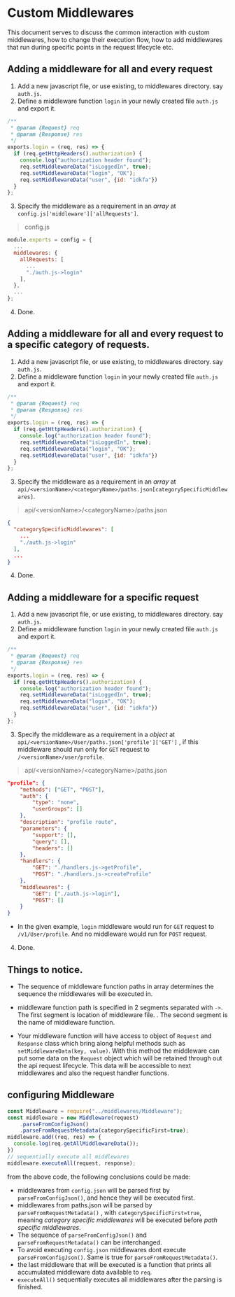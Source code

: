 # Custom Middlewares
This document serves to discuss the common interaction with custom middlewares, how to change their execution flow, how to add middlewares that run during specific points in the request lifecycle etc.

## Adding a middleware for all and every request
1. Add a new javascript file, or use existing, to middlewares directory. say `auth.js`. 
2. Define a middleware function `login` in your newly created file `auth.js` and export it.
```js
/**
 * @param {Request} req
 * @param {Response} res
 */
exports.login = (req, res) => {
  if (req.getHttpHeaders().authorization) {
    console.log("authorization header found");
    req.setMiddlewareData("isLoggedIn", true);
    req.setMiddlewareData("login", "OK");
    req.setMiddlewareData("user", {id: "idkfa"})
  }
};
```
3. Specify the middleware as a requirement in an *array* at `config.js['middleware']['allRequests']`.
> config.js
```js
module.exports = config = {
  ...
  middlewares: {
    allRequests: [
      ...
      "./auth.js->login"
    ],
  },
  ...
};
```

4. Done.


## Adding a middleware for all and every request to a specific category of requests.
1. Add a new javascript file, or use existing, to middlewares directory. say `auth.js`. 
2. Define a middleware function `login` in your newly created file `auth.js` and export it.
```js
/**
 * @param {Request} req
 * @param {Response} res
 */
exports.login = (req, res) => {
  if (req.getHttpHeaders().authorization) {
    console.log("authorization header found");
    req.setMiddlewareData("isLoggedIn", true);
    req.setMiddlewareData("login", "OK");
    req.setMiddlewareData("user", {id: "idkfa"})
  }
};
```
3. Specify the middleware as a requirement in an *array* at `api/<versionName>/<categoryName>/paths.json[categorySpecificMiddlewares]`.
> api/\<versionName\>/\<categoryName\>/paths.json
```json
{
  "categorySpecificMiddlewares": [
    ...
    "./auth.js->login"
  ],
  ...
}
```
4. Done.


## Adding a middleware for a specific request
1. Add a new javascript file, or use existing, to middlewares directory. say `auth.js`. 
2. Define a middleware function `login` in your newly created file `auth.js` and export it.
```js
/**
 * @param {Request} req
 * @param {Response} res
 */
exports.login = (req, res) => {
  if (req.getHttpHeaders().authorization) {
    console.log("authorization header found");
    req.setMiddlewareData("isLoggedIn", true);
    req.setMiddlewareData("login", "OK");
    req.setMiddlewareData("user", {id: "idkfa"})
  }
};
```
3. Specify the middleware as a requirement in a *object* at `api/<versionName>/User/paths.json['profile']['GET']` , if this middleware should run only for `GET` request to `/<versionName>/user/profile`.
> api/\<versionName\>/\<categoryName\>/paths.json

```json
"profile": {
    "methods": ["GET", "POST"],
    "auth": {
        "type": "none",
        "userGroups": []
    },
    "description": "profile route",
    "parameters": {
        "support": [],
        "query": [],
        "headers": []
    },
    "handlers": {
        "GET": "./handlers.js->getProfile",
        "POST": "./handlers.js->createProfile"
    },
    "middlewares": {
        "GET": ["./auth.js->login"],
        "POST": []
    }
}
```
  * In the given example, `login` middleware would run for `GET` request to `/v1/User/profile`. And no middleware would run for `POST` request.

4. Done.

## Things to notice.

* The sequence of middleware function paths in array determines the sequence the middlewares will be executed in.
* middleware function path is specified in 2 segments separated with `->`. The first segment is location of middleware file. <!--This location is relative to `Middleware.js` file in your codebase-->. The second segment is the name of middleware function.  

* Your middleware function will have access to object of `Request` and `Response` class which bring along helpful methods such as `setMiddlewareData(key, value)`. With this method the middleware can put some data on the `Request` object which will be retained through out the api request lifecycle. This data will be accessible to next middlewares and also the request handler functions.



## configuring Middleware
```js
const Middleware = require("../middlewares/Middleware");
const middleware = new Middleware(request)
    .parseFromConfigJson()
    .parseFromRequestMetadata(categorySpecificFirst=true);
middleware.add((req, res) => {
  console.log(req.getAllMiddlewareData());
})
// sequentially execute all middlewares
middleware.executeAll(request, response);
```
from the above code, the following conclusions could be made:
  * middlewares from `config.json` will be parsed first by `parseFromConfigJson()`, and hence they will be executed first.
  * middlewares from paths.json will be parsed by `parseFromRequestMetadata()` , with `categorySpecificFirst=true`, meaning *category specific middlewares* will be executed before *path specific middlewares*.
  * The sequence of `parseFromConfigJson()` and `parseFromRequestMetadata()` can be interchanged.
  * To avoid executing `config.json` middlewares dont execute `parseFromConfigJson()`. Same is true for `parseFromRequestMetadata()`.
  * the last middleware that will be executed is 
  a function that prints all accumulated middleware data available to `req`.
  * `executeAll()` sequentially executes all middlewares after the parsing is finished.